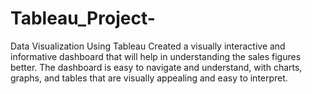 # Tableau_Project-
Data Visualization Using Tableau 
Created a visually interactive and informative dashboard that will help in understanding the sales figures better. The dashboard is easy to navigate and understand, with charts, graphs, and tables that are visually appealing and easy to interpret.
